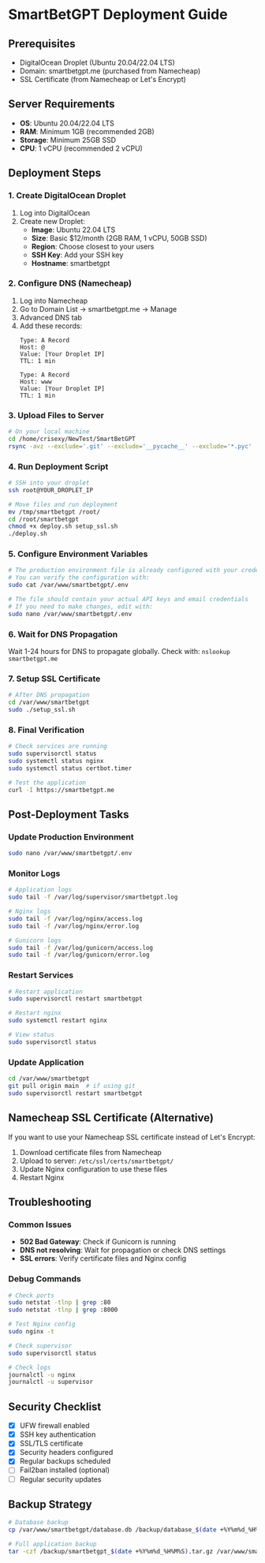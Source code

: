 # SmartBetGPT Deployment Guide

## Prerequisites
- DigitalOcean Droplet (Ubuntu 20.04/22.04 LTS)
- Domain: smartbetgpt.me (purchased from Namecheap)
- SSL Certificate (from Namecheap or Let's Encrypt)

## Server Requirements
- **OS**: Ubuntu 20.04/22.04 LTS
- **RAM**: Minimum 1GB (recommended 2GB)
- **Storage**: Minimum 25GB SSD
- **CPU**: 1 vCPU (recommended 2 vCPU)

## Deployment Steps

### 1. Create DigitalOcean Droplet
1. Log into DigitalOcean
2. Create new Droplet:
   - **Image**: Ubuntu 22.04 LTS
   - **Size**: Basic $12/month (2GB RAM, 1 vCPU, 50GB SSD)
   - **Region**: Choose closest to your users
   - **SSH Key**: Add your SSH key
   - **Hostname**: smartbetgpt

### 2. Configure DNS (Namecheap)
1. Log into Namecheap
2. Go to Domain List → smartbetgpt.me → Manage
3. Advanced DNS tab
4. Add these records:
   ```
   Type: A Record
   Host: @
   Value: [Your Droplet IP]
   TTL: 1 min
   
   Type: A Record  
   Host: www
   Value: [Your Droplet IP]
   TTL: 1 min
   ```

### 3. Upload Files to Server
```bash
# On your local machine
cd /home/crisexy/NewTest/SmartBetGPT
rsync -avz --exclude='.git' --exclude='__pycache__' --exclude='*.pyc' . root@YOUR_DROPLET_IP:/tmp/smartbetgpt/
```

### 4. Run Deployment Script
```bash
# SSH into your droplet
ssh root@YOUR_DROPLET_IP

# Move files and run deployment
mv /tmp/smartbetgpt /root/
cd /root/smartbetgpt
chmod +x deploy.sh setup_ssl.sh
./deploy.sh
```

### 5. Configure Environment Variables
```bash
# The production environment file is already configured with your credentials
# You can verify the configuration with:
sudo cat /var/www/smartbetgpt/.env

# The file should contain your actual API keys and email credentials
# If you need to make changes, edit with:
sudo nano /var/www/smartbetgpt/.env
```

### 6. Wait for DNS Propagation
Wait 1-24 hours for DNS to propagate globally.
Check with: `nslookup smartbetgpt.me`

### 7. Setup SSL Certificate
```bash
# After DNS propagation
cd /var/www/smartbetgpt
sudo ./setup_ssl.sh
```

### 8. Final Verification
```bash
# Check services are running
sudo supervisorctl status
sudo systemctl status nginx
sudo systemctl status certbot.timer

# Test the application
curl -I https://smartbetgpt.me
```

## Post-Deployment Tasks

### Update Production Environment
```bash
sudo nano /var/www/smartbetgpt/.env
```

### Monitor Logs
```bash
# Application logs
sudo tail -f /var/log/supervisor/smartbetgpt.log

# Nginx logs  
sudo tail -f /var/log/nginx/access.log
sudo tail -f /var/log/nginx/error.log

# Gunicorn logs
sudo tail -f /var/log/gunicorn/access.log
sudo tail -f /var/log/gunicorn/error.log
```

### Restart Services
```bash
# Restart application
sudo supervisorctl restart smartbetgpt

# Restart nginx
sudo systemctl restart nginx

# View status
sudo supervisorctl status
```

### Update Application
```bash
cd /var/www/smartbetgpt
git pull origin main  # if using git
sudo supervisorctl restart smartbetgpt
```

## Namecheap SSL Certificate (Alternative)

If you want to use your Namecheap SSL certificate instead of Let's Encrypt:

1. Download certificate files from Namecheap
2. Upload to server: `/etc/ssl/certs/smartbetgpt/`
3. Update Nginx configuration to use these files
4. Restart Nginx

## Troubleshooting

### Common Issues
- **502 Bad Gateway**: Check if Gunicorn is running
- **DNS not resolving**: Wait for propagation or check DNS settings
- **SSL errors**: Verify certificate files and Nginx config

### Debug Commands
```bash
# Check ports
sudo netstat -tlnp | grep :80
sudo netstat -tlnp | grep :8000

# Test Nginx config
sudo nginx -t

# Check supervisor
sudo supervisorctl status

# Check logs
journalctl -u nginx
journalctl -u supervisor
```

## Security Checklist
- [x] UFW firewall enabled
- [x] SSH key authentication
- [x] SSL/TLS certificate
- [x] Security headers configured
- [x] Regular backups scheduled
- [ ] Fail2ban installed (optional)
- [ ] Regular security updates

## Backup Strategy
```bash
# Database backup
cp /var/www/smartbetgpt/database.db /backup/database_$(date +%Y%m%d_%H%M%S).db

# Full application backup
tar -czf /backup/smartbetgpt_$(date +%Y%m%d_%H%M%S).tar.gz /var/www/smartbetgpt
```
